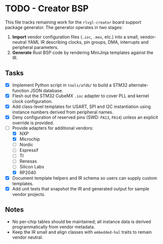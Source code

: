 # TODO - Creator BSP

This file tracks remaining work for the `rlvgl-creator` board support
package generator. The generator operates in two stages:

1. **Import** vendor configuration files (`.ioc`, `.mex`, etc.) into a small,
   vendor-neutral YAML IR describing clocks, pin groups, DMA, interrupts and
   peripheral parameters.
2. **Generate** Rust BSP code by rendering MiniJinja templates against the IR.

## Tasks

- [x] Implement Python script in `tools/afdb/` to build a STM32 alternate-
      function JSON database.
- [x] Flesh out the STM32 CubeMX `.ioc` adapter to cover PLL and kernel
      clock configuration.
- [x] Add class-level templates for USART, SPI and I2C instantiation using
      instance numbers derived from peripheral names.
- [x] Deny configuration of reserved pins (SWD: `PA13`, `PA14`) unless an
      explicit override is provided.
- [ ] Provide adapters for additional vendors:
  - [x] NXP
  - [x] Microchip
  - [ ] Nordic
  - [ ] Espressif
  - [ ] TI
  - [ ] Renesas
  - [ ] Silicon Labs
  - [x] RP2040
- [x] Document template helpers and IR schema so users can supply custom
      templates.
- [x] Add unit tests that snapshot the IR and generated output for sample
      vendor projects.

## Notes

- No per-chip tables should be maintained; all instance data is derived
  programmatically from vendor metadata.
- Keep the IR small and align classes with `embedded-hal` traits to remain
  vendor neutral.
